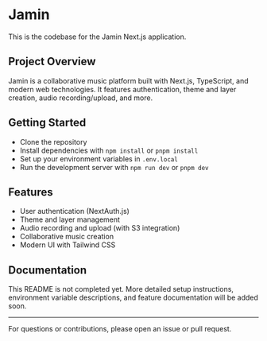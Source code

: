 # Jamin

This is the codebase for the Jamin Next.js application.

## Project Overview

Jamin is a collaborative music platform built with Next.js, TypeScript, and modern web technologies. It features authentication, theme and layer creation, audio recording/upload, and more.

## Getting Started

- Clone the repository
- Install dependencies with `npm install` or `pnpm install`
- Set up your environment variables in `.env.local`
- Run the development server with `npm run dev` or `pnpm dev`

## Features

- User authentication (NextAuth.js)
- Theme and layer management
- Audio recording and upload (with S3 integration)
- Collaborative music creation
- Modern UI with Tailwind CSS

## Documentation

This README is not completed yet. More detailed setup instructions, environment variable descriptions, and feature documentation will be added soon.

---

For questions or contributions, please open an issue or pull request.


